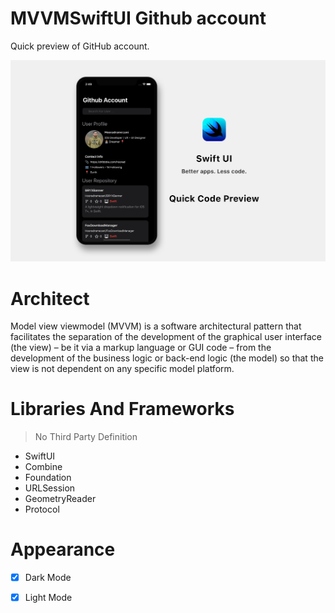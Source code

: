 # MVVMSwiftUI Github account

Quick preview of GitHub account.

![Header](/SwiftUIGithubAccountHeader.png)

# Architect

Model view viewmodel (MVVM) is a software architectural pattern that facilitates the separation of the development of the graphical user interface (the view) – be it via a markup language or GUI code – from the development of the business logic or back-end logic (the model) so that the view is not dependent on any specific model platform.


# Libraries And Frameworks

> No Third Party Definition

* SwiftUI
* Combine
* Foundation
* URLSession
* GeometryReader
* Protocol

# Appearance 

- [x] Dark Mode
- [x] Light Mode

